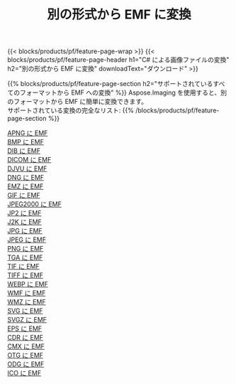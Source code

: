﻿---
title: 別の形式から EMF に変換 
weight: 3920
url: /ja/net/conversion/to/emf 
lang: ja
langdirlevel: 2
locales: zh-hans,ja,it,ru,de,es,fr,nl,id,lt,pl,pt,vi,tr,ko,zh-hant,ar,hi,th,sv,cs,uk,he
description: Aspose.Imaging を使用すると、別のフォーマットから EMF に簡単に変換できます
---

{{< blocks/products/pf/feature-page-wrap >}}
{{< blocks/products/pf/feature-page-header h1="C# による画像ファイルの変換" h2="別の形式から EMF に変換" downloadText="ダウンロード" >}}


{{% blocks/products/pf/feature-page-section  h2="サポートされているすべてのフォーマットから EMF への変換" %}}
Aspose.Imaging を使用すると、別のフォーマットから EMF に簡単に変換できます。
<br/>
サポートされている変換の完全なリスト:
{{% /blocks/products/pf/feature-page-section %}}
<div class="container-fluid productfamilypage bg-gray">
    <div class="convertypes bg-gray agp-content section">
        <div class="container">
		<div class="row other-converters">
		    <div class='col-md-2 other-converter remove-lp remove-rp'><a href="/imaging/ja/net/conversion/apng-to-emf" >APNG に EMF</a></div>
<div class='col-md-2 other-converter remove-lp remove-rp'><a href="/imaging/ja/net/conversion/bmp-to-emf" >BMP に EMF</a></div>
<div class='col-md-2 other-converter remove-lp remove-rp'><a href="/imaging/ja/net/conversion/dib-to-emf" >DIB に EMF</a></div>
<div class='col-md-2 other-converter remove-lp remove-rp'><a href="/imaging/ja/net/conversion/dicom-to-emf" >DICOM に EMF</a></div>
<div class='col-md-2 other-converter remove-lp remove-rp'><a href="/imaging/ja/net/conversion/djvu-to-emf" >DJVU に EMF</a></div>
<div class='col-md-2 other-converter remove-lp remove-rp'><a href="/imaging/ja/net/conversion/dng-to-emf" >DNG に EMF</a></div>
<div class='col-md-2 other-converter remove-lp remove-rp'><a href="/imaging/ja/net/conversion/emz-to-emf" >EMZ に EMF</a></div>
<div class='col-md-2 other-converter remove-lp remove-rp'><a href="/imaging/ja/net/conversion/gif-to-emf" >GIF に EMF</a></div>
<div class='col-md-2 other-converter remove-lp remove-rp'><a href="/imaging/ja/net/conversion/jpeg2000-to-emf" >JPEG2000 に EMF</a></div>
<div class='col-md-2 other-converter remove-lp remove-rp'><a href="/imaging/ja/net/conversion/jp2-to-emf" >JP2 に EMF</a></div>
<div class='col-md-2 other-converter remove-lp remove-rp'><a href="/imaging/ja/net/conversion/j2k-to-emf" >J2K に EMF</a></div>
<div class='col-md-2 other-converter remove-lp remove-rp'><a href="/imaging/ja/net/conversion/jpg-to-emf" >JPG に EMF</a></div>
<div class='col-md-2 other-converter remove-lp remove-rp'><a href="/imaging/ja/net/conversion/jpeg-to-emf" >JPEG に EMF</a></div>
<div class='col-md-2 other-converter remove-lp remove-rp'><a href="/imaging/ja/net/conversion/png-to-emf" >PNG に EMF</a></div>
<div class='col-md-2 other-converter remove-lp remove-rp'><a href="/imaging/ja/net/conversion/tga-to-emf" >TGA に EMF</a></div>
<div class='col-md-2 other-converter remove-lp remove-rp'><a href="/imaging/ja/net/conversion/tif-to-emf" >TIF に EMF</a></div>
<div class='col-md-2 other-converter remove-lp remove-rp'><a href="/imaging/ja/net/conversion/tiff-to-emf" >TIFF に EMF</a></div>
<div class='col-md-2 other-converter remove-lp remove-rp'><a href="/imaging/ja/net/conversion/webp-to-emf" >WEBP に EMF</a></div>
<div class='col-md-2 other-converter remove-lp remove-rp'><a href="/imaging/ja/net/conversion/wmf-to-emf" >WMF に EMF</a></div>
<div class='col-md-2 other-converter remove-lp remove-rp'><a href="/imaging/ja/net/conversion/wmz-to-emf" >WMZ に EMF</a></div>
<div class='col-md-2 other-converter remove-lp remove-rp'><a href="/imaging/ja/net/conversion/svg-to-emf" >SVG に EMF</a></div>
<div class='col-md-2 other-converter remove-lp remove-rp'><a href="/imaging/ja/net/conversion/svgz-to-emf" >SVGZ に EMF</a></div>
<div class='col-md-2 other-converter remove-lp remove-rp'><a href="/imaging/ja/net/conversion/eps-to-emf" >EPS に EMF</a></div>
<div class='col-md-2 other-converter remove-lp remove-rp'><a href="/imaging/ja/net/conversion/cdr-to-emf" >CDR に EMF</a></div>
<div class='col-md-2 other-converter remove-lp remove-rp'><a href="/imaging/ja/net/conversion/cmx-to-emf" >CMX に EMF</a></div>
<div class='col-md-2 other-converter remove-lp remove-rp'><a href="/imaging/ja/net/conversion/otg-to-emf" >OTG に EMF</a></div>
<div class='col-md-2 other-converter remove-lp remove-rp'><a href="/imaging/ja/net/conversion/odg-to-emf" >ODG に EMF</a></div>
<div class='col-md-2 other-converter remove-lp remove-rp'><a href="/imaging/ja/net/conversion/ico-to-emf" >ICO に EMF</a></div>
                </div>
        </div>
    </div>
</div>
<br/>


